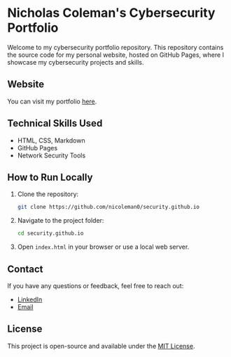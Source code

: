 # Nicholas Coleman's Cybersecurity Portfolio

Welcome to my cybersecurity portfolio repository. This repository contains the source code for my personal website, hosted on GitHub Pages, where I showcase my cybersecurity projects and skills.

## Website
You can visit my portfolio [here](https://nicoleman0.github.io/security.github.io/).

## Technical Skills Used
- HTML, CSS, Markdown
- GitHub Pages
- Network Security Tools

## How to Run Locally
1. Clone the repository:
   ```bash
   git clone https://github.com/nicoleman0/security.github.io
   ```
2. Navigate to the project folder:
   ```bash
   cd security.github.io
   ```
3. Open `index.html` in your browser or use a local web server.

## Contact
If you have any questions or feedback, feel free to reach out:
- [LinkedIn](https://www.linkedin.com/in/nicholas-coleman-8b595b279/)
- [Email](mailto:nicholashadleycoleman@gmail.com)

## License
This project is open-source and available under the [MIT License](LICENSE).
